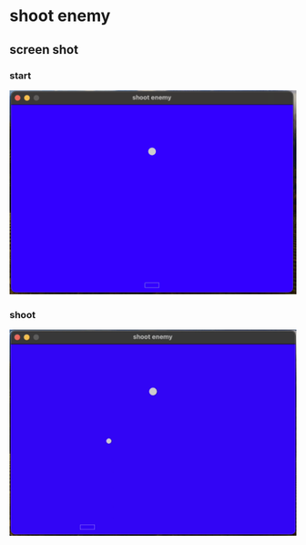 # shoot enemy

## screen shot

### start

![shoot](picture/start.png "start")

### shoot

![shoot](picture/shoot.png "shoot")
